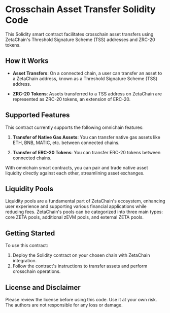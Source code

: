 # Crosschain Asset Transfer Solidity Code

This Solidity smart contract facilitates crosschain asset transfers using ZetaChain's Threshold Signature Scheme (TSS) addresses and ZRC-20 tokens. 

## How it Works

- **Asset Transfers**: On a connected chain, a user can transfer an asset to a ZetaChain address, known as a Threshold Signature Scheme (TSS) address.

- **ZRC-20 Tokens**: Assets transferred to a TSS address on ZetaChain are represented as ZRC-20 tokens, an extension of ERC-20.

## Supported Features

This contract currently supports the following omnichain features:

1. **Transfer of Native Gas Assets**: You can transfer native gas assets like ETH, BNB, MATIC, etc. between connected chains.

2. **Transfer of ERC-20 Tokens**: You can transfer ERC-20 tokens between connected chains.

With omnichain smart contracts, you can pair and trade native asset liquidity directly against each other, streamlining asset exchanges.

## Liquidity Pools

Liquidity pools are a fundamental part of ZetaChain's ecosystem, enhancing user experience and supporting various financial applications while reducing fees. ZetaChain's pools can be categorized into three main types: core ZETA pools, additional zEVM pools, and external ZETA pools.

## Getting Started

To use this contract:

1. Deploy the Solidity contract on your chosen chain with ZetaChain integration.
2. Follow the contract's instructions to transfer assets and perform crosschain operations.

## License and Disclaimer

Please review the license before using this code. Use it at your own risk. The authors are not responsible for any loss or damage.
